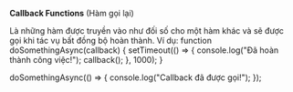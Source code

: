 ****Callback Functions**** (Hàm gọi lại)

Là những hàm được truyền vào như đối số cho một hàm khác và sẽ được gọi khi tác vụ bất đồng bộ hoàn thành.
Ví dụ: 
  function doSomethingAsync(callback) {
      setTimeout(() => {
          console.log("Đã hoàn thành công việc!");
          callback();
      }, 1000);
  }
  
  doSomethingAsync(() => {
      console.log("Callback đã được gọi!");
  });
